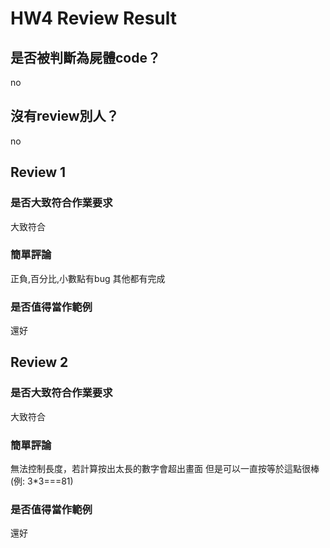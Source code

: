



# HW4 Review Result

## 是否被判斷為屍體code？


no
## 沒有review別人？


no
## Review 1

### 是否大致符合作業要求


大致符合
### 簡單評論


正負,百分比,小數點有bug 其他都有完成
### 是否值得當作範例


還好
## Review 2

### 是否大致符合作業要求


大致符合
### 簡單評論


無法控制長度，若計算按出太長的數字會超出畫面
但是可以一直按等於這點很棒(例: 3*3===81)
### 是否值得當作範例


還好